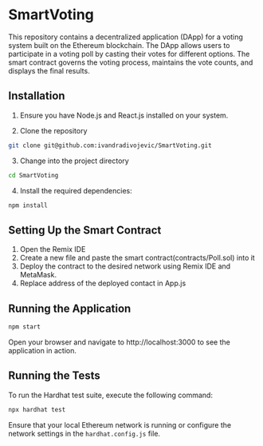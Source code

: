 # SmartVoting

This repository contains a decentralized application (DApp) for a voting system built on the Ethereum blockchain. 
The DApp allows users to participate in a voting poll by casting their votes for different options.
The smart contract governs the voting process, maintains the vote counts, and displays the final results.

## Installation 


1. Ensure you have Node.js and React.js installed on your system.

2. Clone the repository
```bash
git clone git@github.com:ivandradivojevic/SmartVoting.git
```

3. Change into the project directory
```bash
cd SmartVoting
```

4. Install the required dependencies:
```bash
npm install
```

## Setting Up the Smart Contract

1. Open the Remix IDE
2. Create a new file and paste the smart contract(contracts/Poll.sol) into it
3. Deploy the contract to the desired network using Remix IDE and MetaMask.
4. Replace address of the deployed contact in App.js


## Running the Application

```bash
npm start
```

Open your browser and navigate to http://localhost:3000 to see the application in action.

## Running the Tests
To run the Hardhat test suite, execute the following command:

```bash
npx hardhat test
```

Ensure that your local Ethereum network is running or configure the network settings in the `hardhat.config.js` file.
